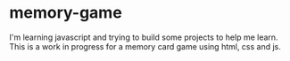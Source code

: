 # memory-game

I'm learning javascript and trying to build some projects to help me learn. This is a work in progress for a memory card game using html, css and js. 
